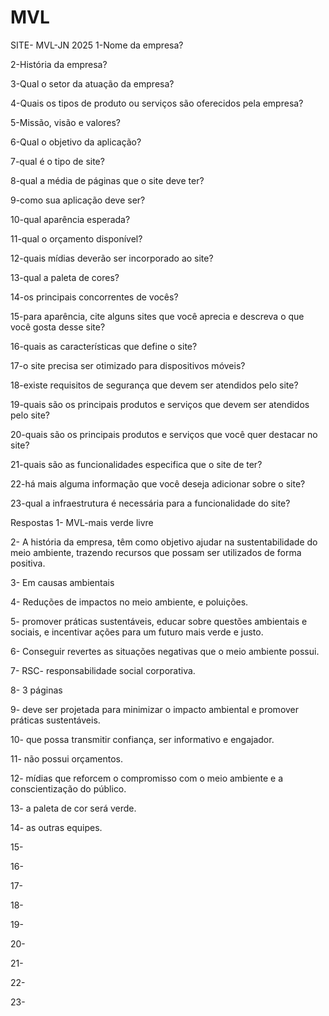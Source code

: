 # MVL
SITE- MVL-JN 2025
1-Nome da empresa?

2-História da empresa?

3-Qual o setor da atuação da empresa?

4-Quais os tipos de produto ou serviços são oferecidos pela empresa?

5-Missão, visão e valores?

6-Qual o objetivo da aplicação?

7-qual é o tipo de site?

8-qual a média de páginas que o site deve ter?

9-como sua aplicação deve ser?

10-qual aparência esperada?

11-qual o orçamento disponível?

12-quais mídias deverão ser incorporado ao site?

13-qual a paleta de cores?

14-os principais concorrentes de vocês?

15-para aparência, cite alguns sites que você aprecia e descreva o que você gosta desse site?

16-quais as características que define o site?

17-o site precisa ser otimizado para dispositivos móveis?

18-existe requisitos de segurança que devem ser atendidos pelo site?

19-quais são os principais produtos e serviços que devem ser atendidos pelo site?

20-quais são os principais produtos e serviços que você quer destacar no site?

21-quais são as funcionalidades especifica que o site de ter?

22-há mais alguma informação que você deseja adicionar sobre o site?

23-qual a infraestrutura é necessária para a funcionalidade do site?


Respostas
1- MVL-mais verde livre

2-  A história da empresa, têm como objetivo ajudar na sustentabilidade do meio ambiente, trazendo recursos que possam ser utilizados de forma positiva.

3-   Em causas ambientais 

4- Reduções de impactos no meio ambiente, e poluições.

5-  promover práticas sustentáveis, educar sobre questões ambientais e sociais, e incentivar ações para um futuro mais verde e justo.

6-  Conseguir revertes as situações negativas que o meio ambiente possui.

7- RSC-  responsabilidade social corporativa.

8- 3 páginas 

9- deve ser projetada para minimizar o impacto ambiental e promover práticas sustentáveis.

10- que possa transmitir confiança, ser informativo e engajador.

11- não possui orçamentos.

12- mídias que reforcem o compromisso com o meio ambiente e a conscientização do público.

13- a paleta de cor será verde.

14- as outras equipes.

15-

16-

17-

18-

19-

20-

21-

22-

23-
